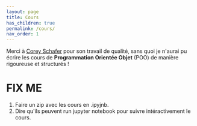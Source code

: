 ```yaml
---
layout: page
title: Cours
has_children: true
permalink: /cours/
nav_order: 1
---
```


<link rel="icon" href="/img/logo.png">
 
Merci à <a href="https://www.youtube.com/user/schafer5">Corey Schafer</a> pour son travail de qualité, sans quoi je n'aurai pu
écrire les cours de <b> Programmation Orientée Objet</b> (POO) de manière rigoureuse et structurés !

# **FIX ME**

1. Faire un zip avec les cours en .ipyjnb.
2. Dire qu'ils peuvent run jupyter notebook pour suivre intéractivement le cours.
 
 